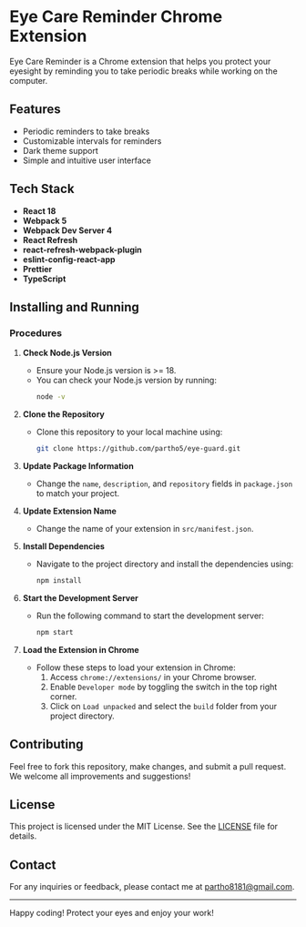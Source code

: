 # Eye Care Reminder Chrome Extension

Eye Care Reminder is a Chrome extension that helps you protect your eyesight by reminding you to take periodic breaks while working on the computer.

## Features

- Periodic reminders to take breaks
- Customizable intervals for reminders
- Dark theme support
- Simple and intuitive user interface

## Tech Stack

- **React 18**
- **Webpack 5**
- **Webpack Dev Server 4**
- **React Refresh**
- **react-refresh-webpack-plugin**
- **eslint-config-react-app**
- **Prettier**
- **TypeScript**

## Installing and Running

### Procedures

1. **Check Node.js Version**
    - Ensure your Node.js version is >= 18.
    - You can check your Node.js version by running:
      ```bash
      node -v
      ```

2. **Clone the Repository**
    - Clone this repository to your local machine using:
      ```bash
      git clone https://github.com/partho5/eye-guard.git
      ```

3. **Update Package Information**
    - Change the `name`, `description`, and `repository` fields in `package.json` to match your project.

4. **Update Extension Name**
    - Change the name of your extension in `src/manifest.json`.

5. **Install Dependencies**
    - Navigate to the project directory and install the dependencies using:
      ```bash
      npm install
      ```

6. **Start the Development Server**
    - Run the following command to start the development server:
      ```bash
      npm start
      ```

7. **Load the Extension in Chrome**
    - Follow these steps to load your extension in Chrome:
        1. Access `chrome://extensions/` in your Chrome browser.
        2. Enable `Developer mode` by toggling the switch in the top right corner.
        3. Click on `Load unpacked` and select the `build` folder from your project directory.

## Contributing

Feel free to fork this repository, make changes, and submit a pull request. We welcome all improvements and suggestions!

## License

This project is licensed under the MIT License. See the [LICENSE](LICENSE) file for details.

## Contact

For any inquiries or feedback, please contact me at [partho8181@gmail.com](mailto:partho8181@gmail.com).

---

Happy coding! Protect your eyes and enjoy your work!
